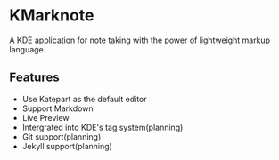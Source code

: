 # KMarknote

A KDE application for note taking with the power of lightweight markup language.

## Features
+ Use Katepart as the default editor
+ Support Markdown
+ Live Preview
+ Intergrated into KDE's tag system(planning)
+ Git support(planning)
+ Jekyll support(planning)